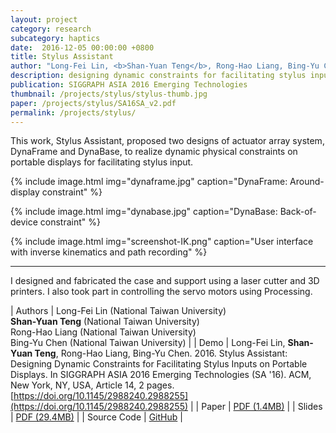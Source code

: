 ```yaml
---
layout: project
category: research
subcategory: haptics
date:  2016-12-05 00:00:00 +0800
title: Stylus Assistant
author: "Long-Fei Lin, <b>Shan-Yuan Teng</b>, Rong-Hao Liang, Bing-Yu Chen"
description: designing dynamic constraints for facilitating stylus inputs on portable displays.
publication: SIGGRAPH ASIA 2016 Emerging Technologies
thumbnail: /projects/stylus/stylus-thumb.jpg
paper: /projects/stylus/SA16SA_v2.pdf
permalink: /projects/stylus/
---
```


This work, Stylus Assistant, proposed two designs of actuator array system, DynaFrame and DynaBase, to realize dynamic physical constraints on portable displays for facilitating stylus input.

{% include image.html
           img="dynaframe.jpg"
           caption="DynaFrame: Around-display constraint" %}

{% include image.html
           img="dynabase.jpg"
           caption="DynaBase: Back-of-device constraint" %}

{% include image.html
           img="screenshot-IK.png"
           caption="User interface with inverse kinematics and path recording" %}

---

I designed and fabricated the case and support using a laser cutter and 3D printers. I also took part in controlling the servo motors using Processing.

| Authors | Long-Fei Lin (National Taiwan University)<br>**Shan-Yuan Teng** (National Taiwan University)<br>Rong-Hao Liang (National Taiwan University)<br>Bing-Yu Chen (National Taiwan University) |
| Demo | Long-Fei Lin, **Shan-Yuan Teng**, Rong-Hao Liang, Bing-Yu Chen. 2016. Stylus Assistant: Designing Dynamic Constraints for Facilitating Stylus Inputs on Portable Displays. In SIGGRAPH ASIA 2016 Emerging Technologies (SA '16). ACM, New York, NY, USA, Article 14, 2 pages. [https://doi.org/10.1145/2988240.2988255](https://doi.org/10.1145/2988240.2988255) |
| Paper | [PDF (1.4MB)](SA16SA_v2.pdf) |
| Slides | [PDF (29.4MB)](siggraph_asia_etech_final.pdf) |
| Source Code | [GitHub](http://github.com/tanyuan/Stylus-Assistant-Demo) |
